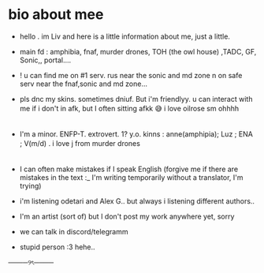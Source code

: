 # bio about mee
* hello . im Liv and here is a little information about me, just a little.


* main fd : amphibia, fnaf, murder drones, TOH (the owl house) ,TADC, GF, Sonic,, portal....

* ! u can find me on #1 serv. rus near the sonic and md zone n on safe serv near the fnaf,sonic and md zone...

* pls dnc my skins. sometimes dniuf. But i'm friendlyy. u can interact with me if i don't in afk, but I often sitting afkk 😅  i love oilrose sm ohhhh
ㅤㅤㅤㅤㅤㅤㅤ
ㅤㅤㅤㅤㅤㅤㅤ
* I'm a minor. ENFP-T. extrovert. 1? y.o. kinns : anne(amphipia); Luz ; ENA ; V(m/d) . i  love j from murder drones
ㅤㅤㅤㅤㅤㅤㅤ
ㅤㅤㅤㅤㅤㅤㅤ
ㅤㅤㅤㅤㅤㅤㅤ
* I can often make mistakes if I speak English (forgive me if there are mistakes in the text :_ I'm writing temporarily without a translator, I'm trying)

* i'm listening odetari and Alex G.. but always i listening different authors..

* I'm an artist (sort of) but I don't post my work anywhere yet, sorry
  
* we can talk in discord/telegramm

* stupid person :3 hehe..


────୨ৎ────
